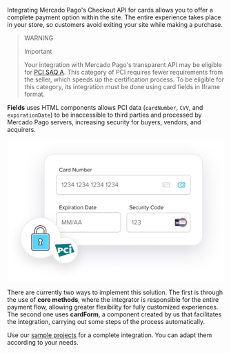 Integrating Mercado Pago's Checkout API for cards allows you to offer a complete payment option within the site. The entire experience takes place in your store, so customers avoid exiting your site while making a purchase.

> WARNING
> 
> Important
> 
> Your integration with Mercado Pago's transparent API may be eligible for [PCI SAQ A](https://www.mercadopago[FAKER][URL][DOMAIN]/developers/en/guides/security/pci). This category of PCI requires fewer requirements from the seller, which speeds up the certification process. To be eligible for this category, its integration must be done using card fields in Iframe format.

**Fields** uses HTML components allows PCI data (`cardNumber`, `CVV`, and `expirationDate`) to be inaccessible to third parties and processed by Mercado Pago servers, increasing security for buyers, vendors, and acquirers.

![Fields](/images/api/api-integration-intro-en.png)

There are currently two ways to implement this solution. The first is through the use of **core methods**, where the integrator is responsible for the entire payment flow, allowing greater flexibility for fully customized experiences. The second one uses **cardForm**, a component created by us that facilitates the integration, carrying out some steps of the process automatically.

Use our [sample projects](#bookmark_sample_projects) for a complete integration. You can adapt them according to your needs.